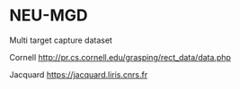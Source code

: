 # NEU-MGD
Multi target capture dataset

Cornell
http://pr.cs.cornell.edu/grasping/rect_data/data.php

Jacquard
https://jacquard.liris.cnrs.fr
